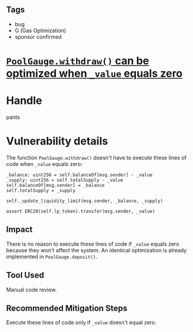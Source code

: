 ## Tags

- bug
- G (Gas Optimization)
- sponsor confirmed

# [`PoolGauge.withdraw()` can be optimized when `_value` equals zero](https://github.com/code-423n4/2021-11-bootfinance-findings/issues/47) 

# Handle

pants


# Vulnerability details

The function `PoolGauge.withdraw()` doesn't have to execute these lines of code when `_value` equals zero:
```
_balance: uint256 = self.balanceOf[msg.sender] - _value
_supply: uint256 = self.totalSupply - _value
self.balanceOf[msg.sender] = _balance
self.totalSupply = _supply

self._update_liquidity_limit(msg.sender, _balance, _supply)

assert ERC20(self.lp_token).transfer(msg.sender, _value)
```

## Impact
There is no reason to execute these lines of code if `_value` equals zero because they won't affect the system. An identical optimization is already implemented in `PoolGauge.deposit()`.

## Tool Used
Manual code review.

## Recommended Mitigation Steps
Execute these lines of code only if `_value` doesn't equal zero.


